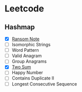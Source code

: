 # Leetcode

## Hashmap
- [X] [Ransom Note](hashmap/ransom-note.py)
- [ ] Isomorphic Strings 
- [ ] Word Pattern
- [ ] Valid Anagram
- [ ] Group Anagrams
- [X] [Two Sum](hashmap/two-sum.py)
- [ ] Happy Number
- [ ] Contains Duplicate II
- [ ] Longest Consecutive Sequence